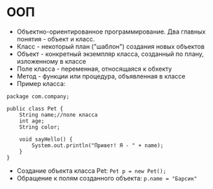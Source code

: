 # ООП

* Объектно-ориентированное программирование. Два главных 
понятия - объект и класс.
* Класс - некоторый план ("шаблон") создания новых объектов
* Объект - конкретный экземпляр класса, созданный по 
плану, изложенному в классе
* Поле класса - переменная, относящаяся к обхекту
* Метод - функции или процедура, объявленная в классе
* Пример класса:
```
package com.company;

public class Pet {
    String name;//поле класса
    int age;
    String color;
    
    void sayHello() {
        System.out.println("Привет! Я - " + name);
    }
}
```
* Создание объекта класса Pet: `Pet p = new Pet();`
* Обращение к полям созданного объекта: `p.name = "Барсик"`